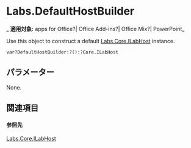 
# Labs.DefaultHostBuilder

 _ **適用対象:** apps for Office?| Office Add-ins?| Office Mix?| PowerPoint_

Use this object to construct a default [Labs.Core.ILabHost](../../reference/office-mix/labs.core.ilabhost.md) instance.

```
var?DefaultHostBuilder:?():?Core.ILabHost
```


## パラメーター

None.


## 関連項目


#### 参照先


[Labs.Core.ILabHost](../../reference/office-mix/labs.core.ilabhost.md)